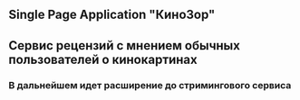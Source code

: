 ## Single Page Application "КиноЗор"
## Сервис рецензий с мнением обычных пользователей о кинокартинах
### В дальнейшем идет расширение до стримингового сервиса
